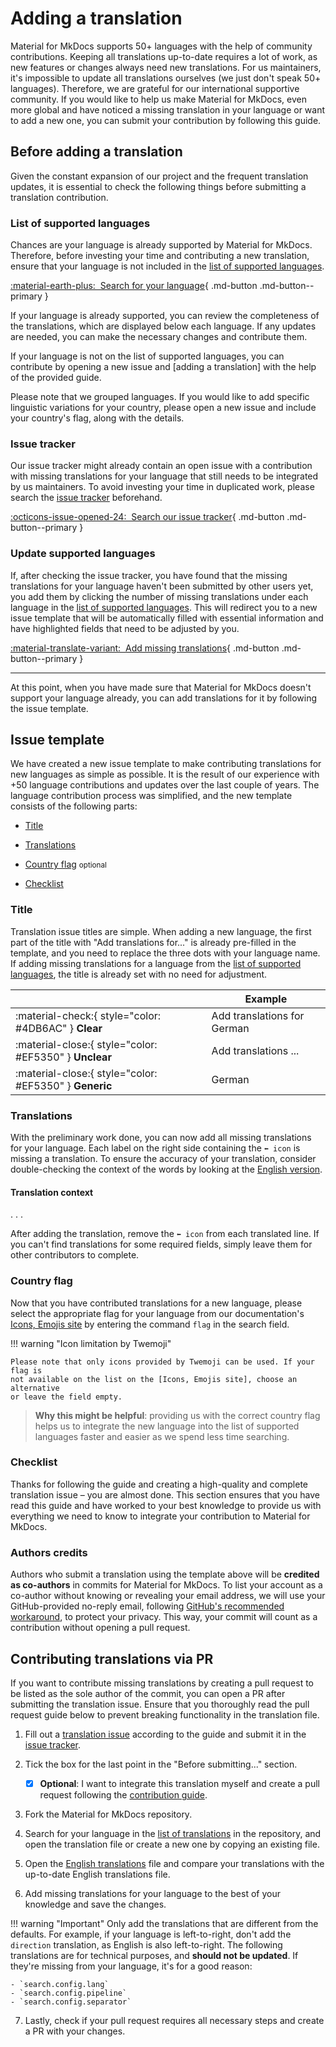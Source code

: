 # Adding a translation

Material for MkDocs supports 50+ languages with the help of community
contributions. Keeping all translations up-to-date requires a lot of work, as new 
features or changes always need new translations. For us maintainers, it's 
impossible to update all translations ourselves (we just don't speak 50+ 
languages). Therefore, we are grateful for our international supportive 
community. If you would like to help us make Material for MkDocs, even more 
global and have noticed a missing translation in your language or want to add a 
new one, you can submit your contribution by following this guide.

## Before adding a translation

Given the constant expansion of our project and the frequent translation updates, 
it is essential to check the following things before submitting a translation 
contribution.

### List of supported languages

Chances are your language is already supported by Material for MkDocs. Therefore, 
before investing your time and contributing a new translation, ensure that your 
language is not included in the [list of supported languages].

[:material-earth-plus:&nbsp; Search for your language][Search for your language]{ .md-button .md-button--primary }

  [list of supported languages]: https://squidfunk.github.io/mkdocs-material/setup/changing-the-language/#site-language
  [Search for your language]: https://squidfunk.github.io/mkdocs-material/setup/changing-the-language/#site-language

If your language is already supported, you can review the completeness of the 
translations, which are displayed below each language. If any updates are 
needed, you can make the necessary changes and contribute them.

If your language is not on the list of supported languages, you can contribute 
by opening a new issue and [adding a translation] with the help of the provided 
guide.

Please note that we grouped languages. If you would like to add specific 
linguistic variations for your country, please open a new issue and include your 
country's flag, along with the details.

  [Add a translation]: https://github.com/squidfunk/mkdocs-material/issues/new?assignees=&labels=change+request&template=04-add-a-translation.yml&title=Add+translations+for+...

### Issue tracker

Our issue tracker might already contain an open issue with a contribution with 
missing translations for your language that still needs to be integrated by us 
maintainers. To avoid investing your time in duplicated work, please search the 
[issue tracker] beforehand.

[:octicons-issue-opened-24:&nbsp; Search our issue tracker][Search our issue tracker]{ .md-button .md-button--primary }
  
  [issue tracker]: https://github.com/squidfunk/mkdocs-material/issues
  [search our issue tracker]: https://github.com/squidfunk/mkdocs-material/issues

### Update supported languages

If, after checking the issue tracker, you have found that the missing 
translations for your language haven't been submitted by other users yet, you 
add them by clicking the number of missing translations under each language in 
the [list of supported languages]. This will redirect you to a new issue 
template that will be automatically filled with essential information and have 
highlighted fields that need to be adjusted by you.

[:material-translate-variant:&nbsp; Add missing translations][Update your translations]{ .md-button .md-button--primary }

 [List of supported languages]: https://squidfunk.github.io/mkdocs-material/setup/changing-the-language/#site-language
 [Update your translations]: https://squidfunk.github.io/mkdocs-material/setup/changing-the-language/#site-language

---

At this point, when you have made sure that Material for MkDocs doesn't support
your language already, you can add translations for it by following the issue 
template.

## Issue template

We have created a new issue template to make contributing translations for new 
languages as simple as possible. It is the result of our experience with +50
language contributions and updates over the last couple of years. The language 
contribution process was simplified, and the new template consists of the 
following parts:

- [Title]
- [Translations]
- [Country flag] <small>optional</small>
- [Checklist]

  [Title]: #title
  [Translations]: #translations
  [Country flag]: #country-flag
  [Checklist]: #checklist

### Title

Translation issue titles are simple. When adding a new language, the first part 
of the title with "Add translations for..." is already pre-filled in the 
template, and you need to replace the three dots with your language name. If 
adding missing translations for a language from the [list of supported languages], 
the title is already set with no need for adjustment. 

| <!-- --> | Example  |
| -------- | -------- | 
| :material-check:{ style="color: #4DB6AC" } __Clear__ | Add translations for German
| :material-close:{ style="color: #EF5350" } __Unclear__ | Add translations ...
| :material-close:{ style="color: #EF5350" } __Generic__ | German

 [List of supported languages]: https://squidfunk.github.io/mkdocs-material/setup/changing-the-language/#site-language

### Translations

With the preliminary work done, you can now add all missing translations for 
your language. Each label on the right side containing the `⬅️ icon` is missing 
a translation. To ensure the accuracy of your translation, consider double-checking 
the context of the words by looking at the [English version].

[English version]: https://github.com/squidfunk/mkdocs-material/tree/master/src/partials/languages

#### Translation context

.
.
.


After adding the translation, remove the `⬅️ icon` from each translated line. If 
you can't find translations for some required fields, simply leave them for 
other contributors to complete.

### Country flag

Now that you have contributed translations for a new language, please select 
the appropriate flag for your language from our documentation's [Icons, Emojis site] 
by entering the command `flag` in the search field.

!!! warning "Icon limitation by Twemoji"

    Please note that only icons provided by Twemoji can be used. If your flag is 
    not available on the list on the [Icons, Emojis site], choose an alternative 
    or leave the field empty.

> __Why this might be helpful__: providing us with the correct country flag 
> helps us to integrate the new language into the list of supported languages
> faster and easier as we spend less time searching. 

 [Icons, Emojis site]: https://squidfunk.github.io/mkdocs-material/reference/icons-emojis/#search

### Checklist

Thanks for following the guide and creating a high-quality and complete 
translation issue – you are almost done. This section ensures that you have read 
this guide and have worked to your best knowledge to provide us with everything 
we need to know to integrate your contribution to Material for MkDocs.

### Authors credits

Authors who submit a translation using the template above will be 
__credited as co-authors__ in commits for Material for MkDocs. To list your 
account as a co-author without knowing or revealing your email address, we will 
use your GitHub-provided no-reply email, following 
[GitHub's recommended workaround], to protect your privacy. This way, your 
commit will count as a contribution without opening a pull request.

 [GitHub's recommended workaround]: https://docs.github.com/en/pull-requests/committing-changes-to-your-project/creating-and-editing-commits/creating-a-commit-with-multiple-authors

## Contributing translations via PR

If you want to contribute missing translations by creating a pull request to be 
listed as the sole author of the commit, you can open a PR after submitting the 
translation issue. Ensure that you thoroughly read the pull request guide below 
to prevent breaking functionality in the translation file.

1.  Fill out a [translation issue] according to the guide and submit it in the 
    [issue tracker].

2.  Tick the box for the last point in the "Before submitting..." section.
    - [x]  __Optional__: I want to integrate this translation myself and create a 
            pull request following the [contribution guide](https://github.com/squidfunk/mkdocs-material/blob/master/CONTRIBUTING.md).

3.  Fork the Material for MkDocs repository.

4.  Search for your language in the [list of translations] in the repository, 
    and open the translation file or create a new one by copying an existing file.

5.  Open the [English translations] file and compare your translations with the 
    up-to-date English translations file. 
    
6.  Add missing translations for your language to the best of your knowledge
    and save the changes.

!!! warning "Important"
    Only add the translations that are different from the defaults. For example,
    if your language is left-to-right, don't add the `direction` translation, as 
    English is also left-to-right. The following translations are for technical 
    purposes, and __should not be updated__. If they're missing from your 
    language, it's for a good reason:

    - `search.config.lang`
    - `search.config.pipeline`
    - `search.config.separator`

7.  Lastly, check if your pull request requires all necessary steps and create a 
    PR with your changes.

  [translation issue]: https://github.com/squidfunk/mkdocs-material/issues/new?assignees=&labels=change+request&template=04-add-a-translation.yml&title=Add+translations+for+...
  [issue tracker]: https://github.com/squidfunk/mkdocs-material/issues/new/choose
  [list of translations]: https://github.com/squidfunk/mkdocs-material/tree/master/src/partials/languages
  [English translations]: https://github.com/squidfunk/mkdocs-material/tree/master/src/partials/languages/en.html



